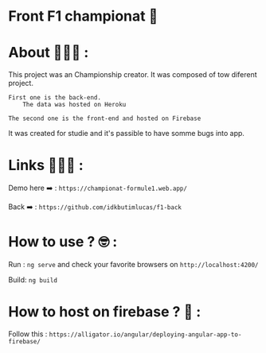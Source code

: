 # Front F1 championat 🏁

# About 👨🏼‍🏫 :

This project was an Championship creator. It was composed of tow diferent project. 
    
    First one is the back-end. 
        The data was hosted on Heroku
    
    The second one is the front-end and hosted on Firebase

It was created for studie and it's passible to have somme bugs into app.

# Links 👨🏻‍💻 : 

Demo here ➡️ : `https://championat-formule1.web.app/`

Back ➡️ : `https://github.com/idkbutimlucas/f1-back`

# How to use ? 🤓 : 

Run : `ng serve` and check your favorite browsers on `http://localhost:4200/`

Build: `ng build` 

# How to host on firebase ? 🚀 : 

Follow this : `https://alligator.io/angular/deploying-angular-app-to-firebase/`
